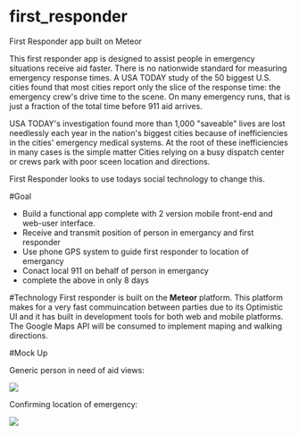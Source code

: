 # first_responder
First Responder app built on Meteor

This first responder app is designed to assist people in emergency situations receive aid faster. 
There is no nationwide standard for measuring emergency response times. A USA TODAY study of the 50 biggest U.S. cities found that most cities report only the slice of the response time: the emergency crew's drive time to the scene. On many emergency runs, that is just a fraction of the total time before 911 aid arrives.

USA TODAY's investigation found more than 1,000 "saveable" lives are lost needlessly each year in the nation's biggest cities because of inefficiencies in the cities' emergency medical systems. At the root of these inefficiencies in many cases is the simple matter Cities relying on a busy dispatch center or crews park with poor sceen location and directions.

First Responder looks to use todays social technology to change this.

#Goal
<ul>
<li>Build a functional app complete with 2 version mobile front-end and web-user interface.</li>
<li>Receive and transmit position of person in emergancy and first responder</li>
<li>Use phone GPS system to guide first responder to location of emergancy</li>
<li>Conact local 911 on behalf of person in emergancy</li>
<li>complete the above in only 8 days</li>
</ul>

#Technology
First responder is built on the <b>Meteor</b> platform. This platform makes for a very fast commuincation between parties due to its Optimistic UI and it has built in development tools for both web and mobile platforms.
The Google Maps API will be consumed to implement maping and walking directions.

#Mock Up
<div>
<p>Generic person in need of aid views:</p>
<img src="https://davidhartman.mybalsamiq.com/mockups/3505431.png?key=764f4a20a2bea22757a8458e899b86d74981e9ca">
</div>
<div>
<p>Confirming location of emergency:</p>
<img src="https://davidhartman.mybalsamiq.com/mockups/3505434.png?key=99ea841d1328b9720ffef85503af04d199cf437a">
</div>
